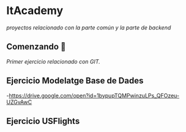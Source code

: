 # ItAcademy

_proyectos relacionado con la parte común y la parte de backend_

## Comenzando 🚀

_Primer ejercicio relacionado con GIT._

## Ejercicio Modelatge Base de Dades
-https://drive.google.com/open?id=1bypupTQMPwinzuLPs_QFOzeu-UZGvAwC

## Ejercicio USFlights



